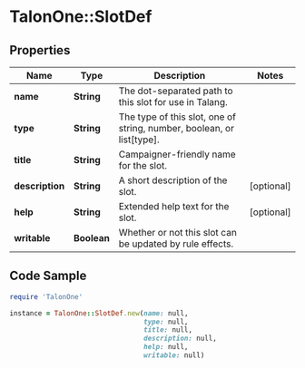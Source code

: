 # TalonOne::SlotDef

## Properties

Name | Type | Description | Notes
------------ | ------------- | ------------- | -------------
**name** | **String** | The dot-separated path to this slot for use in Talang. | 
**type** | **String** | The type of this slot, one of string, number, boolean, or list[type]. | 
**title** | **String** | Campaigner-friendly name for the slot. | 
**description** | **String** | A short description of the slot. | [optional] 
**help** | **String** | Extended help text for the slot. | [optional] 
**writable** | **Boolean** | Whether or not this slot can be updated by rule effects. | 

## Code Sample

```ruby
require 'TalonOne'

instance = TalonOne::SlotDef.new(name: null,
                                 type: null,
                                 title: null,
                                 description: null,
                                 help: null,
                                 writable: null)
```


